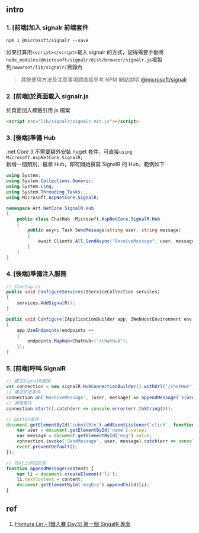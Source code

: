 ## intro

### 1. [前端]加入 signalr 前端套件

```shell
npm i @microsoft/signalr --save
```

如果打算用`<script></script>`載入 signalr 的方式，記得需要手動將`node_modules/@microsoft/signalr/dist/browser/signalr.js`複製到`/wwwroot/lib/signalr/`目錄內

> 其餘使用方法及注意事項請直接參考 NPM 網站說明:[@microsoft/signalr](https://www.npmjs.com/package/@microsoft/signalr)

### 2. [前端]於頁面載入 signalr.js

於頁面加入標籤引用 js 檔案

```html
<script src="lib/signalr/signalr.min.js"></script>
```

### 3. [後端]準備 Hub

.net Core 3 不需要額外安裝 nuget 套件，可直接`using Microsoft.AspNetCore.SignalR;`  
新增一個類別，繼承 Hub，即可開始撰寫 SignalR 的 Hub，範例如下

```csharp
using System;
using System.Collections.Generic;
using System.Linq;
using System.Threading.Tasks;
using Microsoft.AspNetCore.SignalR;

namespace Art.NetCore.SignalR.Hub
{
    public class ChatHub :Microsoft.AspNetCore.SignalR.Hub
    {
        public async Task SendMessage(string user, string message)
        {
            await Clients.All.SendAsync("ReceiveMessage", user, message);
        }
    }
}

```

### 4. [後端]準備注入服務

```csharp
// Startup.cs
public void ConfigureServices(IServiceCollection services)
{
    services.AddSignalR();
}

public void Configure(IApplicationBuilder app, IWebHostEnvironment env)
{
    app.UseEndpoints(endpoints =>
    {
        endpoints.MapHub<ChatHub>("/chatHub");
    });
}

```

### 5. [前端]呼叫 SignalR

```javascript
// 建立SignalR連接
var connection = new signalR.HubConnectionBuilder().withUrl('/chatHub').build();
// 傳送訊息事件
connection.on('ReceiveMessage', (user, message) => appendMessage(`${user}:${message}`));
// 連接事件
connection.start().catch(err => console.error(err.toString()));

// Button事件
document.getElementById('submitBtn').addEventListener('click', function(event) {
	var user = document.getElementById('name').value;
	var message = document.getElementById('msg').value;
	connection.invoke('SendMessage', user, message).catch(err => console.error(err.toString()));
	event.preventDefault();
});

// 在UI上添加訊息
function appendMessage(content) {
	var li = document.createElement('li');
	li.textContent = content;
	document.getElementById('msgDiv').appendChild(li);
}
```

## ref

1. [Homura Lin - [鐵人賽 Day3] 第一個 SingalR 專案](https://homura0731.github.io/post/ironman2019/ironman-day-03/)

